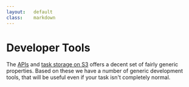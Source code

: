 ```yaml
---
layout:   default
class:    markdown
---
```

Developer Tools
===============

The [APIs](/queue/api-docs.html) and [task storage on S3](/queue/task-storage.html)
offers a decent set of fairly generic properties. Based on these we have a
number of generic development tools, that will be useful even if your task isn't
completely normal.
